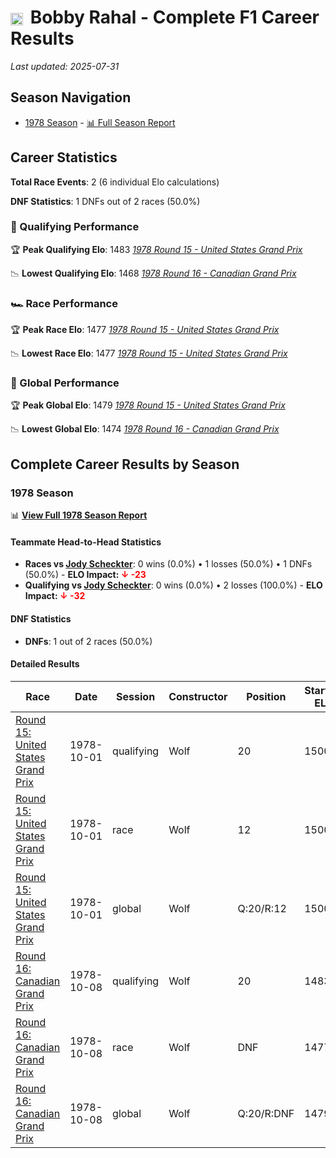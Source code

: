 # <img src="https://upload.wikimedia.org/wikipedia/commons/a/a4/Flag_of_the_United_States.svg" alt="United States" width="20" height="auto" style="vertical-align: middle; margin-right: 5px;" onerror="this.outerHTML='🇺🇸'; this.style.marginRight='5px';"/> Bobby Rahal - Complete F1 Career Results

*Last updated: 2025-07-31*

## Season Navigation

- [1978 Season](#1978-season) - [📊 Full Season Report](../seasons/1978-season-report)

## Career Statistics

**Total Race Events**: 2 (6 individual Elo calculations)

**DNF Statistics**: 1 DNFs out of 2 races (50.0%)

### 🏁 Qualifying Performance

🏆 **Peak Qualifying Elo**: 1483
   *[1978 Round 15 - United States Grand Prix](../seasons/1978-season-report#round-15-united-states-grand-prix)*

📉 **Lowest Qualifying Elo**: 1468
   *[1978 Round 16 - Canadian Grand Prix](../seasons/1978-season-report#round-16-canadian-grand-prix)*

### 🏎️ Race Performance

🏆 **Peak Race Elo**: 1477
   *[1978 Round 15 - United States Grand Prix](../seasons/1978-season-report#round-15-united-states-grand-prix)*

📉 **Lowest Race Elo**: 1477
   *[1978 Round 15 - United States Grand Prix](../seasons/1978-season-report#round-15-united-states-grand-prix)*

### 🌟 Global Performance

🏆 **Peak Global Elo**: 1479
   *[1978 Round 15 - United States Grand Prix](../seasons/1978-season-report#round-15-united-states-grand-prix)*

📉 **Lowest Global Elo**: 1474
   *[1978 Round 16 - Canadian Grand Prix](../seasons/1978-season-report#round-16-canadian-grand-prix)*


## Complete Career Results by Season

### 1978 Season

📊 **[View Full 1978 Season Report](../seasons/1978-season-report)**

#### Teammate Head-to-Head Statistics

- **Races vs [Jody Scheckter](jody-scheckter)**: 0 wins (0.0%) • 1 losses (50.0%) • 1 DNFs (50.0%) - **ELO Impact: **<span style="color: red;">↓ -23</span>****
- **Qualifying vs [Jody Scheckter](jody-scheckter)**: 0 wins (0.0%) • 2 losses (100.0%) - **ELO Impact: **<span style="color: red;">↓ -32</span>****

#### DNF Statistics

- **DNFs**: 1 out of 2 races (50.0%)

#### Detailed Results

| Race | Date | Session | Constructor | Position | Starting ELO | ELO Change | Final ELO | Teammate |
|------|------|---------|-------------|----------|--------------|------------|-----------|----------|
| [Round 15: United States Grand Prix](../seasons/1978-season-report#round-15-united-states-grand-prix) | 1978-10-01 | qualifying | Wolf | 20 | 1500 | -17 | 1483 | [Jody Scheckter](jody-scheckter) |
| [Round 15: United States Grand Prix](../seasons/1978-season-report#round-15-united-states-grand-prix) | 1978-10-01 | race | Wolf | 12 | 1500 | -23 | 1477 | [Jody Scheckter](jody-scheckter) |
| [Round 15: United States Grand Prix](../seasons/1978-season-report#round-15-united-states-grand-prix) | 1978-10-01 | global | Wolf | Q:20/R:12 | 1500 | -21 | 1479 | [Jody Scheckter](jody-scheckter) |
| [Round 16: Canadian Grand Prix](../seasons/1978-season-report#round-16-canadian-grand-prix) | 1978-10-08 | qualifying | Wolf | 20 | 1483 | -15 | 1468 | [Jody Scheckter](jody-scheckter) |
| [Round 16: Canadian Grand Prix](../seasons/1978-season-report#round-16-canadian-grand-prix) | 1978-10-08 | race | Wolf | DNF | 1477 | N/A | 1477 | [Jody Scheckter](jody-scheckter) |
| [Round 16: Canadian Grand Prix](../seasons/1978-season-report#round-16-canadian-grand-prix) | 1978-10-08 | global | Wolf | Q:20/R:DNF | 1479 | -4 | 1474 | [Jody Scheckter](jody-scheckter) |

